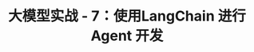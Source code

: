 ---
layout: post
title: 大模型实战 - 7：使用LangChain 进行Agent 开发
categories: 人工智能与大模型
tags: ollama 大模型 提示词 LangChain Agent 智能体
---